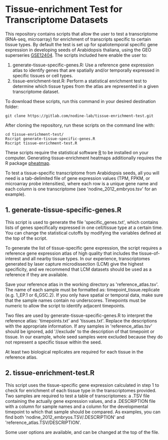 # Tissue-enrichment Test for Transcriptome Datasets
This repository contains scripts that allow the user to test a transcriptome (RNA-seq, microarray)
for enrichment of transcripts specific to certain tissue types. By default the test is set up for
spatiotemporal specific gene expression in developing seeds of Arabidopsis thaliana, using the GEO
superseries [GSE12404](https://www.ncbi.nlm.nih.gov/geo/query/acc.cgi?acc=GSE12404).
The scripts included here enable the user to:
1. generate-tissue-specific-genes.R: Use a reference gene expression atlas to identify genes that are spatially and/or temporally expressed in specific tissues or cell types.
2. tissue-enrichment-test.R: Perform a statistical enrichment test to determine which tissue types from the atlas are represented in a given transcriptome dataset.

To download these scripts, run this command in your desired destination folder:
```shell
git clone https://gitlab.com/nodine-lab/tissue-enrichment-test.git
```

After cloning the repository, run these scripts on the command line with:
```shell
cd tissue-enrichment-test/
Rscript generate-tissue-specific-genes.R
Rscript tissue-enrichment-test.R
```

These scripts require the statistical software [R](https://www.r-project.org/) to be installed on your
computer. Generating tissue-enrichment heatmaps additionally requires the R package [pheatmap](https://cran.r-project.org/web/packages/pheatmap/index.html).

To test a tissue-specific transcriptome from Arabidopsis seeds, all you will need is a tab-delimited
file of gene expression values (TPM, FPKM, or microarray probe intensities), where each row is a unique
gene name and each column is one transcriptome (see 'nodine_2012_embryos.tsv' for an example).

## 1. generate-tissue-specific-genes.R
This script is used to generate the file 'specific_genes.txt', which contains lists of genes specifically
expressed in one cell/tissue type at a certain time. You can change the statistical cutoffs by modifying
the variables defined at the top of the script.

To generate the list of tissue-specific gene expression, the script requires a reference gene expression atlas
of high quality that includes the tissue-of-interest and all nearby tissue types. In our experience,
transcriptomes generated by laser capture microdissection (LCM) give the highest specificity,
and we recommend that LCM datasets should be used as a reference if they are available.

Save your reference atlas in the working directory as 'reference_atlas.tsv'. The name of each sample must be
formatted as: timepoint_tissue.replicate (e.g. 1_EP.1 or 6_GSC.2). If you only have
spatial or temporal data, make sure that the sample names contain no underscores. Timepoints must be numeric
to allow the script to identify adjacent timepoints.

Two files are used by generate-tissue-specific-genes.R to interpret the reference atlas:
'timepoints.txt' and 'tissues.txt'. Replace the descriptions with the appropriate information. If any samples
in 'reference_atlas.tsv' should be ignored, add '//exclude' to the description of that timepoint or tissue.
In our example, whole seed samples were excluded because they do not represent a specific tissue within the seed.

At least two biological replicates are required for each tissue in the reference atlas.

## 2. tissue-enrichment-test.R
This script uses the tissue-specific gene expression calculated in step 1 to check for enrichment of each tissue
type in the transcriptomes provided. Two samples are required to test a table of transcriptomes: a .TSV file
containing the actually gene expression values, and a .DESCRIPTION file with a column for sample names and a
column for the developmental timepoint to which that sample should be compared. As examples, you can find both
'nodine_2012_embryos.TSV/.DESCRIPTION' and 'reference_atlas.TSV/DESCRIPTION'.

Some user options are available, and can be changed at the top of the file.